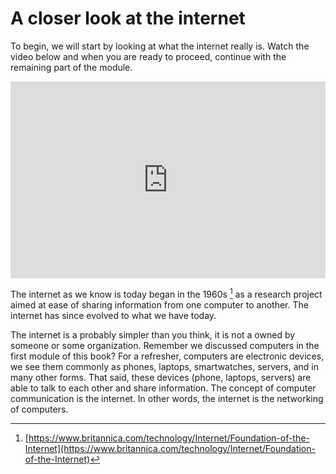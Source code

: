 # A closer look at the internet

To begin, we will start by looking at what the internet really is. Watch the video below and when you are ready to proceed, continue with the remaining part of the module.

<iframe width="100%" height="315" src="https://www.youtube.com/embed/Dxcc6ycZ73M?si=SDcqNHKjJ9ArhR46" title="YouTube video player" frameborder="0" allow="accelerometer; autoplay; clipboard-write; encrypted-media; gyroscope; picture-in-picture; web-share" referrerpolicy="strict-origin-when-cross-origin" allowfullscreen></iframe>

The internet as we know is today began in the 1960s [^note] as a research project aimed at ease of sharing information from one computer to another. The internet has since evolved to what we have today.

The internet is a probably simpler than you think, it is not a owned by someone or some organization. Remember we discussed computers in the first module of this book? For a refresher, computers are electronic devices, we see them commonly as phones, laptops, smartwatches, servers, and in many other forms. That said, these devices (phone, laptops, servers) are able to talk to each other and share information. The concept of computer communication is the internet. In other words, the internet is the networking of computers.


[^note]: [https://www.britannica.com/technology/Internet/Foundation-of-the-Internet](https://www.britannica.com/technology/Internet/Foundation-of-the-Internet)
